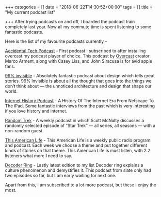 +++
categories = []
date = "2018-06-22T14:30:52+00:00"
tags = []
title = "My current podcast list"

+++
After trying podcasts on and off, I boarded the podcast train completely last year. Now all my commute time is spent listening to some fantastic podcasts.

Here is the list of my favourite podcasts currently -

[Accidental Tech Podcast](http://atp.fm/ "ATP") - First podcast I subscribed to after installing overcast my podcast player of choice. This podcast by [Overcast](https://overcast.fm "Overcast") creator Marco Arment, along with Casey Liss, and John Siracusa is for avid apple fans.

[99% invisible](https://99percentinvisible.org/ "99% Invisible") - Absolutely fantastic podcast about design which tells great stories. 99% Invisible is about all the thought that goes into the things we don’t think about — the unnoticed architecture and design that shape our world.

[Internet History Podcast](http://www.internethistorypodcast.com/ "Internet History Podcast") - A History Of The Internet Era From Netscape To The iPad. Some fantastic interviews from the past which is very interesting if you love history and internet.

[Random Trek](https://www.theincomparable.com/randomtrek/ "Random Trek") - A weekly podcast in which Scott McNulty discusses a randomly selected episode of “Star Trek” — all series, all seasons — with a non-random guest.

[This American Life](https://www.thisamericanlife.org/ "This American Life") - This American Life is a weekly public radio program and podcast. Each week we choose a theme and put together different kinds of stories on that theme. This American Life is must listen, with 2.2 listeners what more I need to say.

[Decoder Ring](http://www.slate.com/articles/podcasts/decoder_ring.html "Decoder Ring") - Lastly latest edition to my list Decoder ring explains a culture phenomenon and demystifies it. This podcast from slate only had two episodes so far, but I am early waiting for next one.

Apart from this, I am subscribed to a lot more podcast, but these i enjoy the most.